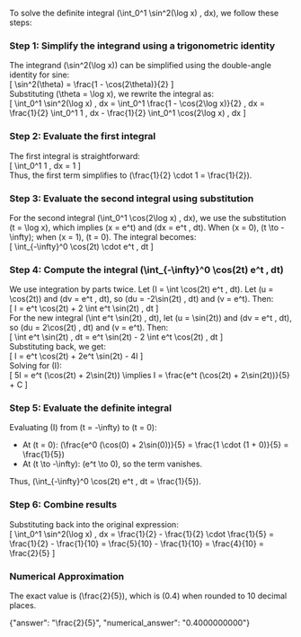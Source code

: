 

To solve the definite integral \(\int_0^1 \sin^2(\log x) \, dx\), we follow these steps:

### Step 1: Simplify the integrand using a trigonometric identity
The integrand \(\sin^2(\log x)\) can be simplified using the double-angle identity for sine:  
\[
\sin^2(\theta) = \frac{1 - \cos(2\theta)}{2}
\]  
Substituting \(\theta = \log x\), we rewrite the integral as:  
\[
\int_0^1 \sin^2(\log x) \, dx = \int_0^1 \frac{1 - \cos(2\log x)}{2} \, dx = \frac{1}{2} \int_0^1 1 \, dx - \frac{1}{2} \int_0^1 \cos(2\log x) \, dx
\]

### Step 2: Evaluate the first integral
The first integral is straightforward:  
\[
\int_0^1 1 \, dx = 1
\]  
Thus, the first term simplifies to \(\frac{1}{2} \cdot 1 = \frac{1}{2}\).

### Step 3: Evaluate the second integral using substitution
For the second integral \(\int_0^1 \cos(2\log x) \, dx\), we use the substitution \(t = \log x\), which implies \(x = e^t\) and \(dx = e^t \, dt\). When \(x = 0\), \(t \to -\infty\); when \(x = 1\), \(t = 0\). The integral becomes:  
\[
\int_{-\infty}^0 \cos(2t) \cdot e^t \, dt
\]

### Step 4: Compute the integral \(\int_{-\infty}^0 \cos(2t) e^t \, dt\)
We use integration by parts twice. Let \(I = \int \cos(2t) e^t \, dt\). Let \(u = \cos(2t)\) and \(dv = e^t \, dt\), so \(du = -2\sin(2t) \, dt\) and \(v = e^t\). Then:  
\[
I = e^t \cos(2t) + 2 \int e^t \sin(2t) \, dt
\]  
For the new integral \(\int e^t \sin(2t) \, dt\), let \(u = \sin(2t)\) and \(dv = e^t \, dt\), so \(du = 2\cos(2t) \, dt\) and \(v = e^t\). Then:  
\[
\int e^t \sin(2t) \, dt = e^t \sin(2t) - 2 \int e^t \cos(2t) \, dt
\]  
Substituting back, we get:  
\[
I = e^t \cos(2t) + 2e^t \sin(2t) - 4I
\]  
Solving for \(I\):  
\[
5I = e^t (\cos(2t) + 2\sin(2t)) \implies I = \frac{e^t (\cos(2t) + 2\sin(2t))}{5} + C
\]  

### Step 5: Evaluate the definite integral
Evaluating \(I\) from \(t = -\infty\) to \(t = 0\):  
- At \(t = 0\): \(\frac{e^0 (\cos(0) + 2\sin(0))}{5} = \frac{1 \cdot (1 + 0)}{5} = \frac{1}{5}\)  
- At \(t \to -\infty\): \(e^t \to 0\), so the term vanishes.  

Thus, \(\int_{-\infty}^0 \cos(2t) e^t \, dt = \frac{1}{5}\).

### Step 6: Combine results
Substituting back into the original expression:  
\[
\int_0^1 \sin^2(\log x) \, dx = \frac{1}{2} - \frac{1}{2} \cdot \frac{1}{5} = \frac{1}{2} - \frac{1}{10} = \frac{5}{10} - \frac{1}{10} = \frac{4}{10} = \frac{2}{5}
\]

### Numerical Approximation
The exact value is \(\frac{2}{5}\), which is \(0.4\) when rounded to 10 decimal places.

{"answer": "\\frac{2}{5}", "numerical_answer": "0.4000000000"}